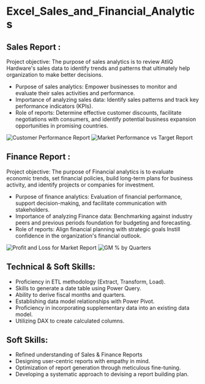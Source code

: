 # Excel_Sales_and_Financial_Analytics
## Sales Report : 
Project objective: The purpose of sales analytics is to review AtliQ Hardware's sales data to identify trends and patterns that ultimately help organization to make better decisions.

- Purpose of sales analytics: Empower businesses to monitor and evaluate their sales activities and performance.
- Importance of analyzing sales data: Identify sales patterns and track key performance indicators (KPIs).
- Role of reports: Determine effective customer discounts, facilitate negotiations with consumers, and identify potential business expansion opportunities in promising countries.

 ![Customer Performance Report](https://github.com/user-attachments/assets/88d37685-f1d9-4397-a0cd-4163afa20dbe)
 ![Market Performance vs Target Report](https://github.com/user-attachments/assets/587984f9-71b4-4f54-a69c-d335a208881c)

## Finance Report :
Project objective: The purpose of Financial analytics is to evaluate economic trends, set financial policies, build long-term plans for business activity, and identify projects or companies for investment.

- Purpose of finance analytics: Evaluation of financial performance, support decision-making, and facilitate communication with stakeholders.
- Importance of analyzing Finance data: Benchmarking against industry peers and previous periods foundation for budgeting and forecasting.
- Role of reports: Align financial planning with strategic goals Instill confidence in the organization's financial outlook.

![Profit and Loss for Market Report](https://github.com/user-attachments/assets/7ca45864-1883-4fa8-8c4f-92c3152cdf83)
![GM % by Quarters](https://github.com/user-attachments/assets/2a5455e3-6ad9-4357-9834-5c6d74cc11a9)



## Technical & Soft Skills:
- 	Proficiency in ETL methodology (Extract, Transform, Load).
- 	Skills to generate a date table using Power Query.
- 	Ability to derive fiscal months and quarters.
- 	Establishing data model relationships with Power Pivot.
- 	Proficiency in incorporating supplementary data into an existing data model.
- 	Utilizing DAX to create calculated columns.

## Soft Skills:
- 	Refined understanding of Sales & Finance Reports
- 	Designing user-centric reports with empathy in mind.
- 	Optimization of report generation through meticulous fine-tuning.
- 	Developing a systematic approach to devising a report building plan.
